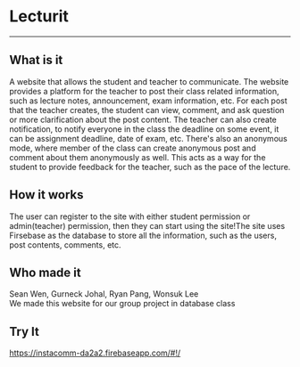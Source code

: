# Lecturit
---
## What is it
A website that allows the student and teacher to communicate. The website provides a platform for the teacher to post their class related information, such as lecture notes, announcement, exam information, etc. For each post that the teacher creates, the student can view, comment, and ask question or more clarification about the post content. The teacher can also create notification, to notify everyone in the class the deadline on some event, it can be assignment deadline, date of exam, etc. There's also an anonymous mode, where member of the class can create anonymous post and comment about them anonymously as well. This acts as a way for the student to provide feedback for the teacher, such as the pace of the lecture. 
## How it works
The user can register to the site with either student permission or admin(teacher) permission, then they can start using the site!The site uses Firsebase as the database to store all the information, such as the users, post contents, comments, etc.
## Who made it
Sean Wen, Gurneck Johal, Ryan Pang, Wonsuk Lee <br>
We made this website for our group project in database class
## Try It
https://instacomm-da2a2.firebaseapp.com/#!/
